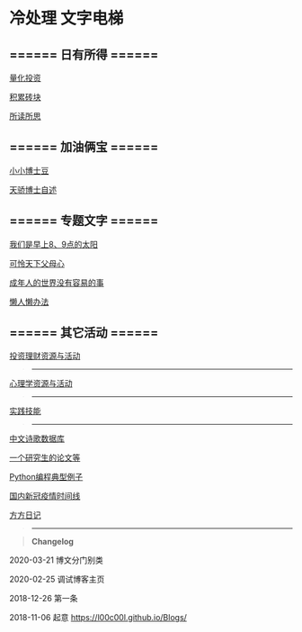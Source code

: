 # 冷处理  文字电梯



## ====== 日有所得 ====== 

[量化投资](https://github.com/l00c00l/LCL_Quant/blob/master/README.md)


[积累砖块](https://github.com/l00c00l/Blogs/blob/master/_posts/blog/Cards+Notes.md)


[所读所思](https://github.com/l00c00l/Blogs/blob/master/_drafts/LCL's_reading_notes.md)


## ====== 加油俩宝 ====== 


[小小博士豆](https://github.com/l00c00l/Blogs/blob/master/_posts/blog/Mini_Dr.Bean.md) 


[天骄博士自述](https://github.com/PepperJao)  


## ====== 专题文字 ====== 

[我们是早上8、9点的太阳](https://github.com/l00c00l/Blogs/blob/master/_posts/blog/for_kids.md) 


[可怜天下父母心](https://github.com/l00c00l/Blogs/blob/master/_posts/blog/for_parents.md) 


[成年人的世界没有容易的事](https://github.com/l00c00l/Blogs/blob/master/_posts/blog/for_adults.md) 


[懒人懒办法](https://github.com/l00c00l/Blogs/blob/master/_posts/blog/Efficiency.md)



## ====== 其它活动 ====== 


 [投资理财资源与活动](https://github.com/l00c00l/Blogs/blob/master/_posts/blog/investment.md)


> ----------------------------------------------------------------------------------


 [心理学资源与活动](https://github.com/l00c00l/Blogs/blob/master/_wiki/Cognitive_psychology.md)


> ----------------------------------------------------------------------------------


[实践技能](https://github.com/l00c00l/Blogs/blob/master/_posts/blog/Practice.md)


> ----------------------------------------------------------------------------------

[中文诗歌数据库](https://github.com/l00c00l/chinese-poetry/blob/master/README.md)

[一个研究生的论文等](https://github.com/xiahouzuoxin/notes/tree/master/essays)

[Python编程典型例子](https://github.com/l00c00l/python-small-examples)


[国内新冠疫情时间线](https://github.com/l00c00l/wuhan2020-timeline/blob/master/%E6%97%B6%E9%97%B4%E7%BA%BFTIMELINE.md)

[方方日记](https://github.com/l00c00l/Blogs/blob/master/_wiki/FF_diary.md)

> ----------------------------------------------------------------------------------



>**Changelog**  

2020-03-21 博文分门别类

2020-02-25 调试博客主页

2018-12-26 第一条

2018-11-06  起意  https://l00c00l.github.io/Blogs/
